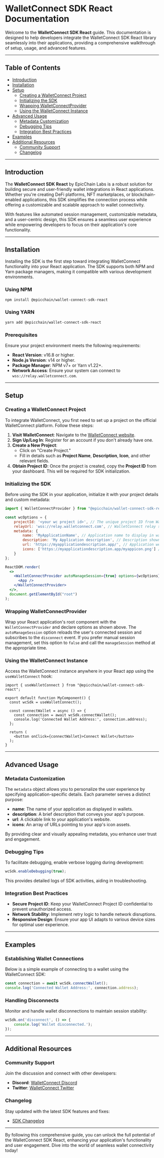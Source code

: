 # WalletConnect SDK React Documentation

Welcome to the **WalletConnect SDK React** guide. This documentation is designed to help developers integrate the WalletConnect SDK React library seamlessly into their applications, providing a comprehensive walkthrough of setup, usage, and advanced features.

---

## Table of Contents

- [Introduction](#introduction)
- [Installation](#installation)
- [Setup](#setup)
  - [Creating a WalletConnect Project](#creating-a-walletconnect-project)
  - [Initializing the SDK](#initializing-the-sdk)
  - [Wrapping WalletConnectProvider](#wrapping-walletconnectprovider)
  - [Using the WalletConnect Instance](#using-the-walletconnect-instance)
- [Advanced Usage](#advanced-usage)
  - [Metadata Customization](#metadata-customization)
  - [Debugging Tips](#debugging-tips)
  - [Integration Best Practices](#integration-best-practices)
- [Examples](#examples)
- [Additional Resources](#additional-resources)
  - [Community Support](#community-support)
  - [Changelog](#changelog)

---

## Introduction

The **WalletConnect SDK React** by EpicChain Labs is a robust solution for building secure and user-friendly wallet integrations in React applications. Whether you're creating DeFi platforms, NFT marketplaces, or blockchain-enabled applications, this SDK simplifies the connection process while offering a customizable and scalable approach to wallet connectivity.

With features like automated session management, customizable metadata, and a user-centric design, this SDK ensures a seamless user experience while empowering developers to focus on their application's core functionality.

---

## Installation

Installing the SDK is the first step toward integrating WalletConnect functionality into your React application. The SDK supports both NPM and Yarn package managers, making it compatible with various development environments.

### Using NPM

```bash
npm install @epicchain/wallet-connect-sdk-react
```

### Using YARN

```bash
yarn add @epicchain/wallet-connect-sdk-react
```

### Prerequisites

Ensure your project environment meets the following requirements:

- **React Version**: v16.8 or higher.
- **Node.js Version**: v14 or higher.
- **Package Manager**: NPM v7+ or Yarn v1.22+.
- **Network Access**: Ensure your system can connect to `wss://relay.walletconnect.com`.

---

## Setup

### Creating a WalletConnect Project

To integrate WalletConnect, you first need to set up a project on the official WalletConnect platform. Follow these steps:

1. **Visit WalletConnect**: Navigate to the [WalletConnect website](https://walletconnect.com/).
2. **Sign Up/Log In**: Register for an account if you don't already have one.
3. **Create a New Project**:
   - Click on "Create Project."
   - Fill in details such as **Project Name**, **Description**, **Icon**, and other relevant fields.
4. **Obtain Project ID**: Once the project is created, copy the **Project ID** from your dashboard. This will be required for SDK initialization.

### Initializing the SDK

Before using the SDK in your application, initialize it with your project details and custom metadata:

```jsx
import { WalletConnectProvider } from "@epicchain/wallet-connect-sdk-react";

const wcOptions = {
    projectId: '<your wc project id>', // The unique project ID from WalletConnect
    relayUrl: 'wss://relay.walletconnect.com', // WalletConnect relay server URL
    metadata: {
        name: 'MyApplicationName', // Application name to display in wallets
        description: 'My Application description', // Description shown in wallets
        url: 'https://myapplicationdescription.app/', // Application website URL
        icons: ['https://myapplicationdescription.app/myappicon.png'] // App icon URL
    }
};

ReactDOM.render(
  <>
    <WalletConnectProvider autoManageSession={true} options={wcOptions}>
      <App />
    </WalletConnectProvider>
  </>,
  document.getElementById("root")
);
```

### Wrapping WalletConnectProvider

Wrap your React application's root component with the `WalletConnectProvider` and declare options as shown above. The `autoManageSession` option reloads the user's connected session and subscribes to the `disconnect` event. If you prefer manual session management, set this option to `false` and call the `manageSession` method at the appropriate time.

### Using the WalletConnect Instance

Access the WalletConnect instance anywhere in your React app using the `useWalletConnect` hook:

```tsx
import { useWalletConnect } from "@epicchain/wallet-connect-sdk-react";

export default function MyComponent() {
  const wcSdk = useWalletConnect();

  const connectWallet = async () => {
    const connection = await wcSdk.connectWallet();
    console.log('Connected Wallet Address:', connection.address);
  };

  return (
    <button onClick={connectWallet}>Connect Wallet</button>
  );
}
```

---

## Advanced Usage

### Metadata Customization

The `metadata` object allows you to personalize the user experience by specifying application-specific details. Each parameter serves a distinct purpose:

- **name**: The name of your application as displayed in wallets.
- **description**: A brief description that conveys your app's purpose.
- **url**: A clickable link to your application's website.
- **icons**: An array of URLs pointing to your app's icon assets.

By providing clear and visually appealing metadata, you enhance user trust and engagement.

### Debugging Tips

To facilitate debugging, enable verbose logging during development:

```javascript
wcSdk.enableDebugging(true);
```

This provides detailed logs of SDK activities, aiding in troubleshooting.

### Integration Best Practices

- **Secure Project ID**: Keep your WalletConnect Project ID confidential to prevent unauthorized access.
- **Network Stability**: Implement retry logic to handle network disruptions.
- **Responsive Design**: Ensure your app UI adapts to various device sizes for optimal user experience.

---

## Examples

### Establishing Wallet Connections

Below is a simple example of connecting to a wallet using the WalletConnect SDK:

```javascript
const connection = await wcSdk.connectWallet();
console.log('Connected Wallet Address:', connection.address);
```

### Handling Disconnects

Monitor and handle wallet disconnections to maintain session stability:

```javascript
wcSdk.on('disconnect', () => {
    console.log('Wallet disconnected.');
});
```

---

## Additional Resources

### Community Support

Join the discussion and connect with other developers:

- **Discord**: [WalletConnect Discord](https://discord.com/invite/u7PmNUpSGg)
- **Twitter**: [WalletConnect Twitter](https://x.com/epicchainlabs)

### Changelog

Stay updated with the latest SDK features and fixes:

- [SDK Changelog](https://github.com/epicchainlabs/epicchain-wallet-connect/blob/main/CHANGELOG.md)

---

By following this comprehensive guide, you can unlock the full potential of the WalletConnect SDK React, enhancing your application's functionality and user engagement. Dive into the world of seamless wallet connectivity today!

